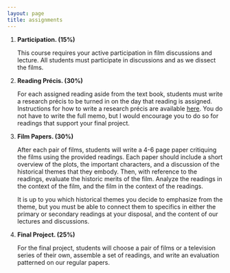 ```yaml
---
layout: page
title: assignments
---
```


1. **Participation. (15%)**

   This course requires your active participation in film
   discussions and lecture. All students must participate in discussions
   and as we dissect the films.

2. **Reading Précis. (30%)**
   
   For each assigned reading aside from the text book, students must write
   a research précis to be turned in on the day that reading is assigned.
   Instructions for how to write a research précis are available
   [here](http://chadblack.net/LatAmSport2019/memo/). You do not have to
   write the full memo, but I would encourage you to do so for readings
   that support your final project.

3. **Film Papers. (30%)**
   
   After each pair of films, students will write a 4-6
   page paper critiquing the films using the provided readings. Each paper
   should include a short overview of the plots, the important characters,
   and a discussion of the historical themes that they embody. Then, with
   reference to the readings, evaluate the historic merits of the film.
   Analyze the readings in the context of the film, and the film in the
   context of the readings.

   It is up to you which historical themes you decide to emphasize from
   the theme, but you must be able to connect them to specifics in either
   the primary or secondary readings at your disposal, and the content of
   our lectures and discussions.

4. **Final Project. (25%)**

   For the final project, students will choose a pair of films or
   a television series of their own, assemble a set of readings, and write
   an evaluation patterned on our regular papers.

